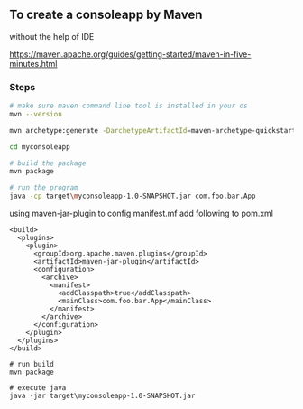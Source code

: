 ## To create a consoleapp by Maven

without the help of IDE

https://maven.apache.org/guides/getting-started/maven-in-five-minutes.html

### Steps
```bash
# make sure maven command line tool is installed in your os
mvn --version 

mvn archetype:generate -DarchetypeArtifactId=maven-archetype-quickstart -DinteractiveMode=false -DgroupId=com.foo.bar -DartifactId=myconsoleapp

cd myconsoleapp

# build the package
mvn package

# run the program
java -cp target\myconsoleapp-1.0-SNAPSHOT.jar com.foo.bar.App
```

using maven-jar-plugin to config manifest.mf
add following to pom.xml
```
<build>
  <plugins>
    <plugin>
      <groupId>org.apache.maven.plugins</groupId>
      <artifactId>maven-jar-plugin</artifactId>
      <configuration>
        <archive>
          <manifest>
            <addClasspath>true</addClasspath>
            <mainClass>com.foo.bar.App</mainClass>
          </manifest>
        </archive>
      </configuration>
    </plugin>
  </plugins>
</build>
```

```basj
# run build
mvn package

# execute java
java -jar target\myconsoleapp-1.0-SNAPSHOT.jar
```